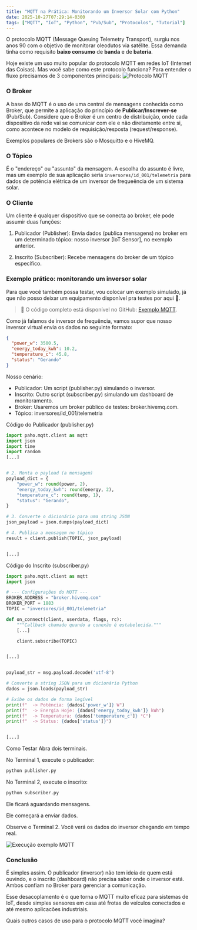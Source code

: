```yaml
---
title: "MQTT na Prática: Monitorando um Inversor Solar com Python"
date: 2025-10-27T07:29:14-0300
tags: ["MQTT", "IoT", "Python", "Pub/Sub", "Protocolos", "Tutorial"]
---
```


O protocolo MQTT (Message Queuing Telemetry Transport), surgiu nos anos 90 com o objetivo de monitorar oleodutos via satélite. Essa demanda tinha como requisito **baixo consumo** de **banda** e de **bateria**.

Hoje existe um uso muito popular do protocolo MQTT em redes IoT (Internet das Coisas).
Mas você sabe como este protocolo funciona? Para entender o fluxo precisamos de 3 componentes principais:
![Protocolo MQTT](https://bucket.jorgeleandro.com/blog/mqtt.svg)

### O Broker

A base do MQTT é o uso de uma central de mensagens conhecida como Broker, que permite a aplicação do princípio de **Publicar/Inscrever-se** (Pub/Sub). Considere que o Broker é um centro de distribuição, onde cada dispositivo da rede vai se comunicar com ele e não diretamente entre si, como acontece no modelo de requisição/resposta (request/response).

Exemplos populares de Brokers são o Mosquitto e o HiveMQ.

### O Tópico

É o "endereço" ou "assunto" da mensagem. A escolha do assunto é livre, mas um exemplo de sua aplicação seria `inversores/id_001/telemetria` para dados de potência elétrica de um inversor de frequeência de um sistema solar.

### O Cliente

Um cliente é qualquer dispositivo que se conecta ao broker, ele pode assumir duas funções:

1. Publicador (Publisher): Envia dados (publica mensagens) no broker em um determinado tópico: nosso inversor [IoT Sensor], no exemplo anterior.

2. Inscrito (Subscriber): Recebe mensagens do broker de um tópico específico.

### Exemplo prático: monitorando um inversor solar

Para que você também possa testar, vou colocar um exemplo simulado, já que não posso deixar um equipamento disponível pra testes por aqui 😬.

> 💾 O código completo está disponível no GitHub: [Exemplo MQTT](https://github.com/jorge-leandro/mqtt-example).

Como já falamos de inversor de frequência, vamos supor que nosso inversor virtual envia os dados no seguinte formato:

```json
{
  "power_w": 3500.5,
  "energy_today_kwh": 10.2,
  "temperature_c": 45.8,
  "status": "Gerando"
}
```

Nosso cenário:

- Publicador: Um script (publisher.py) simulando o inversor.
- Inscrito: Outro script (subscriber.py) simulando um dashboard de monitoramento.
- Broker: Usaremos um broker público de testes: broker.hivemq.com.
- Tópico: inversores/id_001/telemetria

Código do Publicador (publisher.py)

```python
import paho.mqtt.client as mqtt
import json
import time
import random
[...]


# 2. Monta o payload (a mensagem)
payload_dict = {
    "power_w": round(power, 2),
    "energy_today_kwh": round(energy, 2),
    "temperature_c": round(temp, 1),
    "status": "Gerando",
}

# 3. Converte o dicionário para uma string JSON
json_payload = json.dumps(payload_dict)

# 4. Publica a mensagem no tópico
result = client.publish(TOPIC, json_payload)


[...]
```

Código do Inscrito (subscriber.py)

```python
import paho.mqtt.client as mqtt
import json

# --- Configurações do MQTT ---
BROKER_ADDRESS = "broker.hivemq.com"
BROKER_PORT = 1883
TOPIC = "inversores/id_001/telemetria"

def on_connect(client, userdata, flags, rc):
    """Callback chamado quando a conexão é estabelecida."""
    [...]

    client.subscribe(TOPIC)


[...]


payload_str = msg.payload.decode('utf-8')

# Converte a string JSON para um dicionário Python
dados = json.loads(payload_str)

# Exibe os dados de forma legível
print(f"  -> Potência: {dados['power_w']} W")
print(f"  -> Energia Hoje: {dados['energy_today_kwh']} kWh")
print(f"  -> Temperatura: {dados['temperature_c']} °C")
print(f"  -> Status: {dados['status']}")


[...]
```

Como Testar
Abra dois terminais.

No Terminal 1, execute o publicador:

```python
python publisher.py
```

No Terminal 2, execute o inscrito:

```python
python subscriber.py
```

Ele ficará aguardando mensagens.

Ele começará a enviar dados.

Observe o Terminal 2. Você verá os dados do inversor chegando em tempo real.


![Execução exemplo MQTT](https://bucket.jorgeleandro.com/blog/mqtt-exec.gif)

### Conclusão

É simples assim. O publicador (inversor) não tem ideia de quem está ouvindo, e o inscrito (dashboard) não precisa saber onde o inversor está. Ambos confiam no Broker para gerenciar a comunicação.

Esse desacoplamento é o que torna o MQTT muito eficaz para sistemas de IoT, desde simples sensores em casa até frotas de veículos conectados e até mesmo aplicacões industriais.

Quais outros casos de uso para o protocolo MQTT você imagina?
